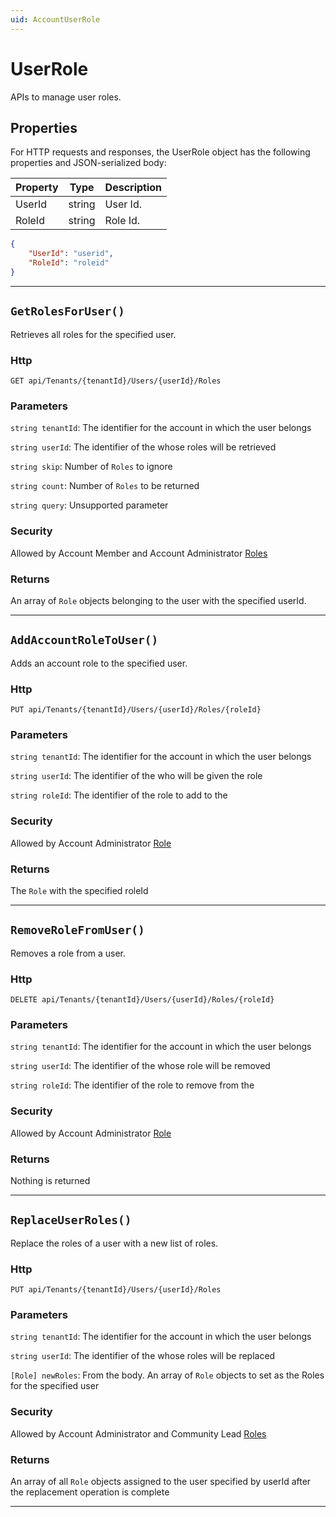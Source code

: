 ```yaml
---
uid: AccountUserRole
---
```


# UserRole

APIs to manage user roles.

## Properties

For HTTP requests and responses, the UserRole object has the following properties and JSON-serialized body: 

| Property | Type | Description | 
 | --- | --- | ---  | 
| UserId | string | User Id. | 
| RoleId | string | Role Id. | 


```json
{
	"UserId": "userid",
	"RoleId": "roleid"
}
```
***

## `GetRolesForUser()`

Retrieves all roles for the specified user.

### Http

`GET api/Tenants/{tenantId}/Users/{userId}/Roles`

### Parameters

`string tenantId`:	The identifier for the account in which the user belongs

`string userId`:	The identifier of the <see cref="!:User" /> whose roles will be retrieved

`string skip`:	Number of `Roles` to ignore

`string count`:	Number of `Roles` to be returned

`string query`:	Unsupported parameter



### Security

Allowed by Account Member and Account Administrator [Roles](xref:AccountRole)

### Returns

An array of `Role` objects belonging to the user with the specified userId.

***
## `AddAccountRoleToUser()`

Adds an account role to the specified user.

### Http

`PUT api/Tenants/{tenantId}/Users/{userId}/Roles/{roleId}`

### Parameters

`string tenantId`:	The identifier for the account in which the user belongs

`string userId`:	The identifier of the <see cref="!:User" /> who will be given the role

`string roleId`:	The identifier of the role to add to the <see cref="!:User" />



### Security

Allowed by Account Administrator [Role](xref:AccountRole)

### Returns

The `Role` with the specified roleId

***
## `RemoveRoleFromUser()`

Removes a role from a user.

### Http

`DELETE api/Tenants/{tenantId}/Users/{userId}/Roles/{roleId}`

### Parameters

`string tenantId`:	The identifier for the account in which the user belongs

`string userId`:	The identifier of the <see cref="!:User" /> whose role will be removed

`string roleId`:	The identifier of the role to remove from the <see cref="!:User" />



### Security

Allowed by Account Administrator [Role](xref:AccountRole)

### Returns

Nothing is returned

***
## `ReplaceUserRoles()`

Replace the roles of a user with a new list of roles.

### Http

`PUT api/Tenants/{tenantId}/Users/{userId}/Roles`

### Parameters

`string tenantId`:	The identifier for the account in which the user belongs

`string userId`:	The identifier of the <see cref="!:User" /> whose roles will be replaced

`[Role] newRoles`:	From the body. An array of `Role` objects to set as the Roles for the specified user



### Security

Allowed by Account Administrator and Community Lead [Roles](xref:AccountRole)

### Returns

An array of all `Role` objects assigned to the user specified by userId after the replacement operation is complete

***
